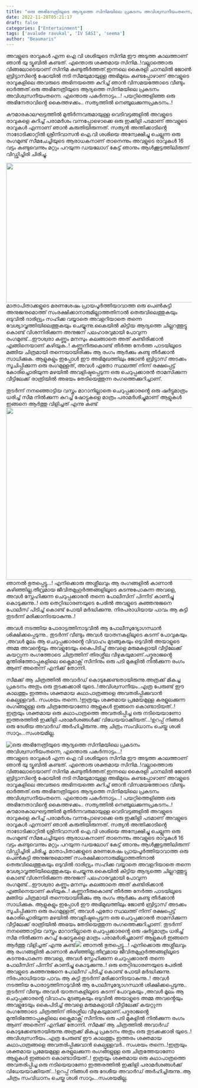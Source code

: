 ```yaml
---
title: "ഒരു അഭിനേത്രിയുടെ ആദ്യത്തെ സിനിമയിലെ പ്രകടനം അവിശ്വസനീയംതന്നെ, എന്തൊരു പകർന്നാട്ടം...!"
date: 2022-11-28T05:21:17
draft: false
categories: ["Entertainment"]
tags: ['avalude ravukal', 'IV SASI', 'seema']
author: "Beaumaris"
---
```


അവളുടെ രാവുകൾ എന്ന ഐ വി ശശിയുടെ സിനിമ ഈ അടുത്ത കാലത്താണ് ഞാൻ യു ട്യൂബിൽ കണ്ടത്. എന്തൊരു ശക്തമായ സിനിമ..!വല്ലാത്തൊരു വിങ്ങലോടെയാണ് സിനിമ കണ്ടുതീർത്തത്.ഇന്നലെ കൈരളി ചാനലിൽ ജോൺ ബ്രിട്ടാസിൻ്റെ ഷോയിൽ നടി സീമയുമായുള്ള അഭിമുഖം കണ്ടപ്പോഴാണ് അവളുടെ രാവുകളിലെ അവരുടെ അഭിനയത്തെ കുറിച്ച് ഞാൻ വിസമയത്തോടെ വീണ്ടും ഓർത്തത്.ഒരു അഭിനേത്രിയുടെ ആദ്യത്തെ സിനിമയിലെ പ്രകടനം അവിശ്വസനീയംതന്നെ. എന്തൊരു പകർന്നാട്ടം...! പയറ്റിത്തെളിഞ്ഞ ഒരു അഭിനേതാവിൻ്റെ കൈത്തഴക്കം.. സത്യത്തിൽ നെഞ്ചുലക്കുന്നപ്രകടനം..!

കൗമാരകാലഘട്ടത്തിൽ മുതിർന്നവരുമായുള്ള വെടിവട്ടങ്ങളിൽ അവളുടെ രാവുകളെ കുറിച്ച് പരാമർശം വന്നപ്പോഴൊക്കെ ഒരു ഇക്കിളി പടമാണ് അവളുടെ രാവുകൾ എന്നാണ് ഞാൻ കരുതിയിരുന്നത്. സത്യൻ അന്തിക്കാടിൻ്റെ നാടോടിക്കാറ്റിൽ ശ്രീനിവാസൻ ഐ.വി ശശിയെ അന്വേക്ഷിച്ചു ചെല്ലുന്ന ഒരു രംഗമുണ്ട്
സീമചേച്ചിയുടെ ആരാധകനാണ് താനെന്നും അവളുടെ രാവുകൾ 16 വട്ടം കണ്ടുവെന്നും മറ്റും പറയുന്ന ഡയലോഗ് കേട്ട് ഞാനും ആൾക്കൂട്ടത്തിലിരുന്ന് വിഡ്ഢിച്ചിരി ചിരിച്ചു.

<img class="wp-image-364021 aligncenter" src="https://cdn.boolokam.com/articles/2022/11/ssssssssssssssss-300x158.jpg" alt="" width="717" height="378" />മാതാപിതാക്കളുടെ മരണശേഷം പ്രായപൂർത്തിയാവാത്ത ഒരു പെൺകുട്ടി അനുജനുമൊത്ത് സംരക്ഷിക്കാനാരുമില്ലാത്തതിനാൽ തെരുവിലെത്തുകയും ഒടുവിൽ ദാരിദ്ര്യം സഹിക്ക വയ്യാതെ അവളറിയാതെ തന്നെ വേശ്യാവൃത്തിയിലെത്തുകയും ചെയ്യുന്നു.കൈയിൽ കിട്ടിയ ആദ്യത്തെ ചില്ലറത്തുട്ടു കൊണ്ട് വിശന്നിരിക്കുന്ന അനുജന് പലഹാരവുമായി പോവുന്ന രംഗമുണ്ട്...ഈശ്വരാ കണ്ണും മനസും കലങ്ങാതെ അത് കണ്ടിരിക്കാൻ എങ്ങിനെയാണ് കഴിയുക..! കണ്ണുനീരുകൊണ്ട് തീർത്ത നേർത്ത പാടയിലൂടെ മങ്ങിയ ചിത്രമായി തന്നെയായിരിക്കും ആ രംഗം ആർക്കും കണ്ടു തീർക്കാൻ സാധിക്കുക.
ആളുകളും ഇപ്പോൾ ഈ അഭിമുഖത്തിലും ജോൺ ബ്രിട്ടാസ് അടക്കം സൂചിപ്പിക്കുന്ന ഒരു രംഗമുള്ളത്, അവൾ ഏതോ സ്ഥലത്ത് നിന്ന് രക്ഷപ്പെട്ട് കോരിച്ചൊരിയുന്ന മഴയിൽ അവളിഷ്ടപ്പെടുന്ന ഒരു ചെറുപ്പക്കാരൻ താമസിക്കുന്ന വീട്ടിലേക്ക് രാത്രിയിൽ അഭയം തേടിയെത്തുന്ന രംഗത്തെക്കുറിച്ചാണ്.

തുടർന്ന് നനഞ്ഞൊട്ടിയ വസ്ത്രം മാറാനില്ലാതെ ചെറുപ്പക്കാരൻ്റെ ഒരു ഷർട്ടുമാത്രം ധരിച്ച് സീമ നിൽക്കുന്ന കുറച്ച് ഷോട്ടുകളെ മാത്രം പരാമർശിച്ചുമാണ് ആളുകൾ ഇങ്ങനെ ആർത്തു വിളിച്ചത് എന്നു കണ്ട്<img class="wp-image-364022 aligncenter" src="https://cdn.boolokam.com/articles/2022/11/ddd2-300x169.jpg" alt="" width="829" height="467" /> ഞാനൽ ഭുതപ്പെട്ടു...! എനിക്കൊരു അശ്ലീലവും ആ രംഗങ്ങളിൽ കാണാൻ കഴിഞ്ഞില്ല.തീവ്രമായ ജീവിതമുഹൂർത്തങ്ങളിലൂടെ കടന്നുപോകുന്ന അവളെ, അവൾ സ്നേഹിക്കുന്ന ചെറുപ്പക്കാരൻ തന്നെ പോലീസിന് പിന്നീട് കാണിച്ചു കൊടുക്കുന്നു..! ഒരു തെറ്റിദ്ധാരണയുടെ പേരിൽ അവളുടെ കുഞ്ഞനുജനെ പോലീസ് പിടിച്ച് കൊണ്ട് പോയി മർദ്ധിക്കുന്നു. നിരപരാധിയായ പാവം ആ കുട്ടി തുടർന്ന് മരിക്കാനിടയാകുന്നു..!

അവൾ നടത്തിയ പോരാട്ടത്തിനാടുവിൽ ആ പോലീസുദ്യോഗസ്ഥൻ ശിക്ഷിക്കപ്പെടുന്നു.. തുടർന്ന് വീണ്ടും അവൾ യാതനകളിലൂടെ കടന്ന് പോവുകയും ,അവൾ മൂലം ആ ചെറുപ്പക്കാരൻ്റെ വിവാഹം മുടങ്ങുകയും ഒടുവിൽ അയാളുടെ അമ്മ അവൻ്റെയും അവളുടേയും കൈപിടിച്ച് അവളെ മരുമകളായി വീട്ടിലേക്ക് കയറ്റുന്ന രംഗത്തോടെ ചിത്രത്തിന് തിരശ്ശീല വീഴുകയുമാണ്.പദ്മരാജൻ്റെ മുന്തിരിത്തോപ്പുകളിലെ ക്ലൈമാക്സ് സീനിനും ഒരു പടി മുകളിൽ നിൽക്കുന്ന രംഗം ആണ് അതെന്ന് എനിക്ക് തോന്നി.

സീമക്ക് ആ ചിത്രത്തിൽ അവാർഡ് കൊടുക്കേണ്ടതായിരുന്നു.അത്രക്ക് മികച്ച പ്രകടനം അതും ഒരു തുടക്കക്കാരി യുടെ..!അവിശ്വസനീയം..എത്ര പേരുണ്ട് ഈ കാലത്തും ഇത്തരം ശക്തമായ കഥാപാത്രങ്ങളെ അവതരിപ്പിക്കുവാൻ കെല്പുള്ളവർ.. സംശയം തന്നെ..!ഇത്രയും ശക്തമായ പ്രമേയമുള്ള കരളുലക്കുന്ന രംഗങ്ങളുള്ള ഒരു ചിത്രത്തേയാണോ ആളുകൾ ഇങ്ങനെ കൊണ്ടാടിയത്..! ഇത്രയും ശക്തമായ ഒരു കഥാപാത്രത്തെ അവതരിപ്പിച്ച ഒരു നടിയെയാണോ ഇത്തരത്തിൽ ഇക്കിളി പരാമർശങ്ങൾക്ക് വിധേയയാക്കിയത്...!ഉറപ്പ് നിങ്ങൾ ഒരു ദേശീയ അവാർഡ് അർഹിച്ചിരുന്നു..ആ ചിത്രം സംവിധാനം ചെയ്ത ശശി സാറും...സംശയമില്ല.


![ഒരു അഭിനേത്രിയുടെ ആദ്യത്തെ സിനിമയിലെ പ്രകടനം അവിശ്വസനീയംതന്നെ, എന്തൊരു പകർന്നാട്ടം...!](https://cdn.boolokam.com/articles/2022/11/ssssssssssssssss-300x158.jpg)അവളുടെ രാവുകൾ എന്ന ഐ വി ശശിയുടെ സിനിമ ഈ അടുത്ത കാലത്താണ് ഞാൻ യു ട്യൂബിൽ കണ്ടത്. എന്തൊരു ശക്തമായ സിനിമ..!വല്ലാത്തൊരു വിങ്ങലോടെയാണ് സിനിമ കണ്ടുതീർത്തത്.ഇന്നലെ കൈരളി ചാനലിൽ ജോൺ ബ്രിട്ടാസിൻ്റെ ഷോയിൽ നടി സീമയുമായുള്ള അഭിമുഖം കണ്ടപ്പോഴാണ് അവളുടെ രാവുകളിലെ അവരുടെ അഭിനയത്തെ കുറിച്ച് ഞാൻ വിസമയത്തോടെ വീണ്ടും ഓർത്തത്.ഒരു അഭിനേത്രിയുടെ ആദ്യത്തെ സിനിമയിലെ പ്രകടനം അവിശ്വസനീയംതന്നെ. എന്തൊരു പകർന്നാട്ടം...! പയറ്റിത്തെളിഞ്ഞ ഒരു അഭിനേതാവിൻ്റെ കൈത്തഴക്കം.. സത്യത്തിൽ നെഞ്ചുലക്കുന്നപ്രകടനം..! കൗമാരകാലഘട്ടത്തിൽ മുതിർന്നവരുമായുള്ള വെടിവട്ടങ്ങളിൽ അവളുടെ രാവുകളെ കുറിച്ച് പരാമർശം വന്നപ്പോഴൊക്കെ ഒരു ഇക്കിളി പടമാണ് അവളുടെ രാവുകൾ എന്നാണ് ഞാൻ കരുതിയിരുന്നത്. സത്യൻ അന്തിക്കാടിൻ്റെ നാടോടിക്കാറ്റിൽ ശ്രീനിവാസൻ ഐ.വി ശശിയെ അന്വേക്ഷിച്ചു ചെല്ലുന്ന ഒരു രംഗമുണ്ട് സീമചേച്ചിയുടെ ആരാധകനാണ് താനെന്നും അവളുടെ രാവുകൾ 16 വട്ടം കണ്ടുവെന്നും മറ്റും പറയുന്ന ഡയലോഗ് കേട്ട് ഞാനും ആൾക്കൂട്ടത്തിലിരുന്ന് വിഡ്ഢിച്ചിരി ചിരിച്ചു. മാതാപിതാക്കളുടെ മരണശേഷം പ്രായപൂർത്തിയാവാത്ത ഒരു പെൺകുട്ടി അനുജനുമൊത്ത് സംരക്ഷിക്കാനാരുമില്ലാത്തതിനാൽ തെരുവിലെത്തുകയും ഒടുവിൽ ദാരിദ്ര്യം സഹിക്ക വയ്യാതെ അവളറിയാതെ തന്നെ വേശ്യാവൃത്തിയിലെത്തുകയും ചെയ്യുന്നു.കൈയിൽ കിട്ടിയ ആദ്യത്തെ ചില്ലറത്തുട്ടു കൊണ്ട് വിശന്നിരിക്കുന്ന അനുജന് പലഹാരവുമായി പോവുന്ന രംഗമുണ്ട്...ഈശ്വരാ കണ്ണും മനസും കലങ്ങാതെ അത് കണ്ടിരിക്കാൻ എങ്ങിനെയാണ് കഴിയുക..! കണ്ണുനീരുകൊണ്ട് തീർത്ത നേർത്ത പാടയിലൂടെ മങ്ങിയ ചിത്രമായി തന്നെയായിരിക്കും ആ രംഗം ആർക്കും കണ്ടു തീർക്കാൻ സാധിക്കുക. ആളുകളും ഇപ്പോൾ ഈ അഭിമുഖത്തിലും ജോൺ ബ്രിട്ടാസ് അടക്കം സൂചിപ്പിക്കുന്ന ഒരു രംഗമുള്ളത്, അവൾ ഏതോ സ്ഥലത്ത് നിന്ന് രക്ഷപ്പെട്ട് കോരിച്ചൊരിയുന്ന മഴയിൽ അവളിഷ്ടപ്പെടുന്ന ഒരു ചെറുപ്പക്കാരൻ താമസിക്കുന്ന വീട്ടിലേക്ക് രാത്രിയിൽ അഭയം തേടിയെത്തുന്ന രംഗത്തെക്കുറിച്ചാണ്. തുടർന്ന് നനഞ്ഞൊട്ടിയ വസ്ത്രം മാറാനില്ലാതെ ചെറുപ്പക്കാരൻ്റെ ഒരു ഷർട്ടുമാത്രം ധരിച്ച് സീമ നിൽക്കുന്ന കുറച്ച് ഷോട്ടുകളെ മാത്രം പരാമർശിച്ചുമാണ് ആളുകൾ ഇങ്ങനെ ആർത്തു വിളിച്ചത് എന്നു കണ്ട്![](https://cdn.boolokam.com/articles/2022/11/ddd2-300x169.jpg) ഞാനൽ ഭുതപ്പെട്ടു...! എനിക്കൊരു അശ്ലീലവും ആ രംഗങ്ങളിൽ കാണാൻ കഴിഞ്ഞില്ല.തീവ്രമായ ജീവിതമുഹൂർത്തങ്ങളിലൂടെ കടന്നുപോകുന്ന അവളെ, അവൾ സ്നേഹിക്കുന്ന ചെറുപ്പക്കാരൻ തന്നെ പോലീസിന് പിന്നീട് കാണിച്ചു കൊടുക്കുന്നു..! ഒരു തെറ്റിദ്ധാരണയുടെ പേരിൽ അവളുടെ കുഞ്ഞനുജനെ പോലീസ് പിടിച്ച് കൊണ്ട് പോയി മർദ്ധിക്കുന്നു. നിരപരാധിയായ പാവം ആ കുട്ടി തുടർന്ന് മരിക്കാനിടയാകുന്നു..! അവൾ നടത്തിയ പോരാട്ടത്തിനാടുവിൽ ആ പോലീസുദ്യോഗസ്ഥൻ ശിക്ഷിക്കപ്പെടുന്നു.. തുടർന്ന് വീണ്ടും അവൾ യാതനകളിലൂടെ കടന്ന് പോവുകയും ,അവൾ മൂലം ആ ചെറുപ്പക്കാരൻ്റെ വിവാഹം മുടങ്ങുകയും ഒടുവിൽ അയാളുടെ അമ്മ അവൻ്റെയും അവളുടേയും കൈപിടിച്ച് അവളെ മരുമകളായി വീട്ടിലേക്ക് കയറ്റുന്ന രംഗത്തോടെ ചിത്രത്തിന് തിരശ്ശീല വീഴുകയുമാണ്.പദ്മരാജൻ്റെ മുന്തിരിത്തോപ്പുകളിലെ ക്ലൈമാക്സ് സീനിനും ഒരു പടി മുകളിൽ നിൽക്കുന്ന രംഗം ആണ് അതെന്ന് എനിക്ക് തോന്നി. സീമക്ക് ആ ചിത്രത്തിൽ അവാർഡ് കൊടുക്കേണ്ടതായിരുന്നു.അത്രക്ക് മികച്ച പ്രകടനം അതും ഒരു തുടക്കക്കാരി യുടെ..!അവിശ്വസനീയം..എത്ര പേരുണ്ട് ഈ കാലത്തും ഇത്തരം ശക്തമായ കഥാപാത്രങ്ങളെ അവതരിപ്പിക്കുവാൻ കെല്പുള്ളവർ.. സംശയം തന്നെ..!ഇത്രയും ശക്തമായ പ്രമേയമുള്ള കരളുലക്കുന്ന രംഗങ്ങളുള്ള ഒരു ചിത്രത്തേയാണോ ആളുകൾ ഇങ്ങനെ കൊണ്ടാടിയത്..! ഇത്രയും ശക്തമായ ഒരു കഥാപാത്രത്തെ അവതരിപ്പിച്ച ഒരു നടിയെയാണോ ഇത്തരത്തിൽ ഇക്കിളി പരാമർശങ്ങൾക്ക് വിധേയയാക്കിയത്...!ഉറപ്പ് നിങ്ങൾ ഒരു ദേശീയ അവാർഡ് അർഹിച്ചിരുന്നു..ആ ചിത്രം സംവിധാനം ചെയ്ത ശശി സാറും...സംശയമില്ല.
